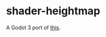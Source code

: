 # shader-heightmap
A Godot 3 port of [this](https://godot.readthedocs.io/en/latest/community/tutorials/3d/mesh_generation_with_heightmap_and_shaders.html).
